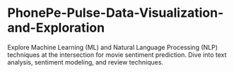 # PhonePe-Pulse-Data-Visualization-and-Exploration
Explore Machine Learning (ML) and Natural Language Processing (NLP) techniques at the intersection for movie sentiment prediction. Dive into text analysis, sentiment modeling, and review techniques.
